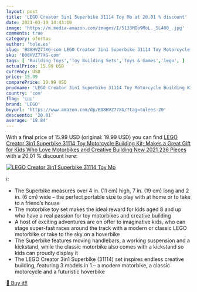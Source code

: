 ```yaml
---
layout: post
title: 'LEGO Creator 3in1 Superbike 31114 Toy Mo at 20.01 % discount'
date: 2021-03-19 14:43:19
image: 'https://m.media-amazon.com/images/I/5133MIo9MoL._SL400_.jpg'
comments: true
category: ofertas
author: 'tole.es'
slug: 'B08HVZ77XG-com LEGO Creator 3in1 Superbike 31114 Toy Motorcycle Building...'
sku: 'B08HVZ77XG-com'
tags: [ 'Building Toys','Toy Building Sets','Toys & Games','lego', ]
actualPrice: 15.99 USD
currency: USD
price: 15.99
comparePrice: 19.99 USD
prodname: 'LEGO Creator 3in1 Superbike 31114 Toy Motorcycle Building Kit; Makes a Great Gift for Kids Who Love Motorbikes and Creative Building  New 2021  236 Pieces '
country: 'com'
flag: '🇺🇸'
brand: 'LEGO'
buyurl: 'https://www.amazon.com/dp/B08HVZ77XG/?tag=tolees-20'
descuento: '20.01'
average: '18.84'
---
```


With a final price of 15.99 USD (original: 19.99 USD) you can find [LEGO Creator 3in1 Superbike 31114 Toy Motorcycle Building Kit; Makes a Great Gift for Kids Who Love Motorbikes and Creative Building  New 2021  236 Pieces ](https://www.amazon.com/dp/B08HVZ77XG/?tag=tolees-20) with a  20.01 % discount here:

[![LEGO Creator 3in1 Superbike 31114 Toy Mo](https://m.media-amazon.com/images/I/5133MIo9MoL._SL400_.jpg)](https://www.amazon.com/dp/B08HVZ77XG/?tag=tolees-20)

ℹ️:

- The Superbike measures over 4 in. (11 cm) high, 7 in. (19 cm) long and 2 in. (6 cm) wide – the perfect portable size to play with at home or to take to a friend’s house
- The motorbike toy set makes the ideal reward for kids aged 8 and up who have a real passion for toy motorbikes and creative building
- A host of exciting adventures are on offer to imaginative kids, who can stage super-fast races around the track with a modern or classic LEGO motorbike or take to the sky on a hoverbike
- The Superbike features moving handlebars, a working suspension and a kickstand, while the classic motorbike also comes with a kickstand so kids can proudly display it
- The LEGO Creator 3in1 Superbike (31114) set inspires endless creative building, featuring 3 models in 1 – a modern motorbike, a classic motorcycle and a futuristic hoverbike

[🛒 Buy it!!](https://www.amazon.com/dp/B08HVZ77XG/?tag=tolees-20)
